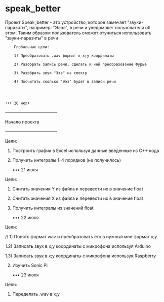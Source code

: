 # speak_better

Проект Speak_better - это устройство, которое замечает "звуки-паразиты", например: "Ээээ", в речи и уведомляет пользователя об этом. Таким образом пользователь сможет отучиться использовать "звуки-паразиты" в речи

		Глобальные цели:
		
		1) Преобразовать .wav формат в x;y координаты
		
		2) Разобрать запись речи, сделать к ней преобразование Фурье
		
		3) Разобрать звук "Эээ" на спектр
		
		4) Посчитать сколько "Эээ" будет в записи речи




    ••• 20 июля
––––––––––––––––––––––––

 Начало проекта

––––––––––––––––––––––––

Цели:

1) Построить график в Excel используя данные введенные из C++ кода

2) Получить интегралы 1-4 порядков (не получилось)

    ••• 21 июля
    
Цели:

1) Считать значения Y из файла и перевести их в значение float

2) Считать значения X из файла и перевести их в значение float

3) Получить интегралы из значений float

    ••• 22 июля
	
Цели:

// 1) Понять формат wav и преобразовать его в нужный мне формат x;y

1.2) Записать звук в x;y координаты с микрофона используя Arduino

1.3) Записать звук в x;y координаты с микрофона используя Raspberry

2) Изучить Sonic Pi  

    ••• 23 июля
	
Цели:

1) Переделать .wav в x;y
